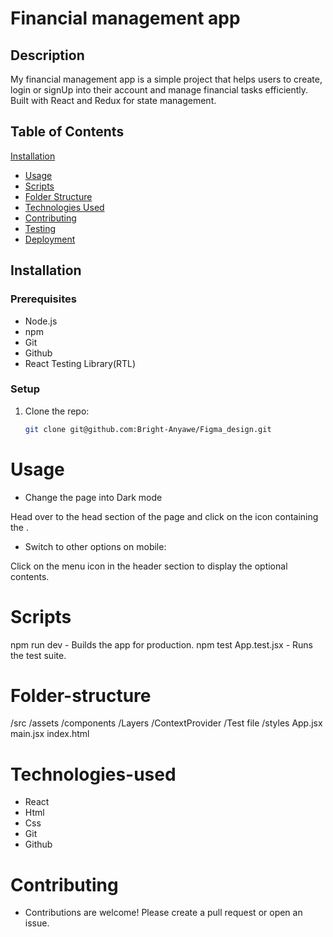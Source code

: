 # Financial management app

## Description 
My financial management app is a simple project that helps users to create, login or signUp into their account and  manage financial tasks efficiently. Built with React and Redux for state management.

## Table of Contents
[Installation](#installation)
- [Usage](#usage)
- [Scripts](#scripts)
- [Folder Structure](#folder-structure)
- [Technologies Used](#technologies-used)
- [Contributing](#contributing)
- [Testing](#testing)
- [Deployment](#deployment)
   
 ## Installation


### Prerequisites
- Node.js
- npm
- Git
- Github
- React Testing Library(RTL)

### Setup
1. Clone the repo:
   ```bash
   git clone git@github.com:Bright-Anyawe/Figma_design.git

# Usage
- Change the page into Dark mode

 Head over to the head section of the page and click on the icon containing the .

- Switch to other options on mobile: 

Click on the menu icon in the header section to display the optional contents.

# Scripts
npm run dev - Builds the app for production.
npm test App.test.jsx - Runs the test suite.


# Folder-structure
/src
  /assets
  /components
     /Layers
  /ContextProvider
  /Test file
  /styles
  App.jsx
  main.jsx
  index.html

# Technologies-used
- React
- Html
- Css
- Git
- Github

# Contributing
- Contributions are welcome! Please create a pull request or open an issue.



